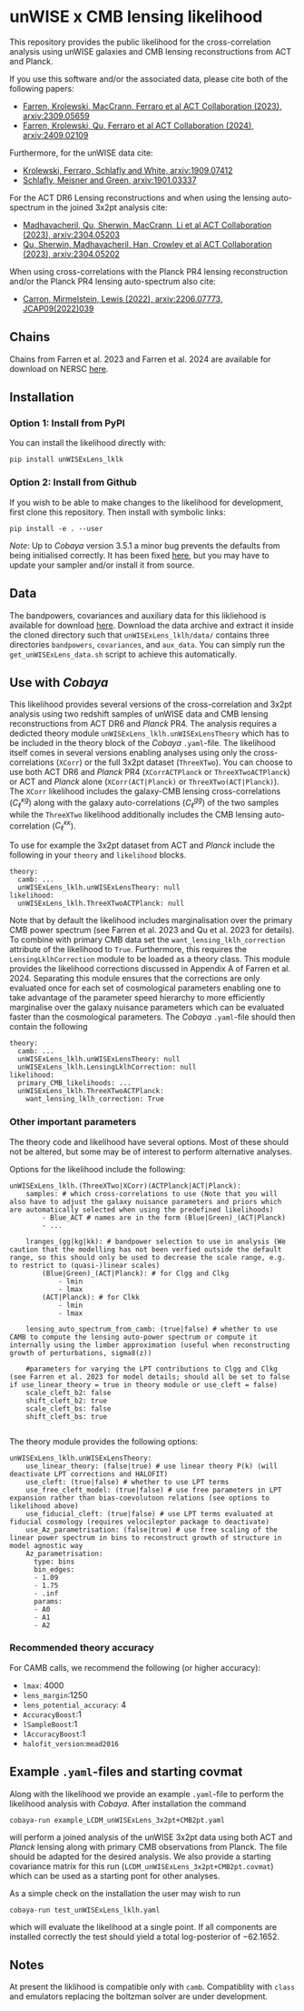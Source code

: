 # unWISE x CMB lensing likelihood

This repository provides the public likelihood for the cross-correlation analysis using unWISE galaxies and CMB lensing reconstructions from ACT and Planck.

If you use this software and/or the associated data, please cite both of the following papers:
- [Farren, Krolewski, MacCrann, Ferraro et al ACT Collaboration (2023), arxiv:2309.05659](https://arxiv.org/abs/2309.05659)
- [Farren, Krolewski, Qu, Ferraro et al ACT Collaboration (2024), arxiv:2409.02109](https://arxiv.org/abs/2409.02109)

Furthermore, for the unWISE data cite:
- [Krolewski, Ferraro, Schlafly and White, arxiv:1909.07412](https://arxiv.org/abs/1909.07412)
- [Schlafly, Meisner and Green, arxiv:1901.03337](https://arxiv.org/abs/1901.03337)

For the ACT DR6 Lensing reconstructions and when using the lensing auto-spectrum in the joined 3x2pt analysis cite:
- [Madhavacheril, Qu, Sherwin, MacCrann, Li et al ACT Collaboration (2023), arxiv:2304.05203](https://arxiv.org/abs/2304.05203)
- [Qu, Sherwin, Madhavacheril, Han, Crowley et al ACT Collaboration (2023), arxiv:2304.05202](https://arxiv.org/abs/2304.05202)

When using cross-correlations with the Planck PR4 lensing reconstruction and/or the Planck PR4 lensing auto-spectrum also cite:
- [Carron, Mirmelstein, Lewis (2022), arxiv:2206.07773, JCAP09(2022)039](https://arxiv.org/abs/2206.07773)


## Chains

Chains from Farren et al. 2023 and Farren et al. 2024 are available for download on NERSC [here](https://portal.nersc.gov/project/act/act_x_unWISE_xcorr+3x2pt/).

## Installation
### Option 1: Install from PyPI
You can install the likelihood directly with:

    pip install unWISExLens_lklk

### Option 2: Install from Github
If you wish to be able to make changes to the likelihood for development, first clone this repository. Then install with symbolic links:

    pip install -e . --user

*Note*: Up to *Cobaya* version 3.5.1 a minor bug prevents the defaults from being initialised correctly. It has been fixed [here](https://github.com/CobayaSampler/cobaya/pull/360), but you may have to update your sampler and/or install it from source.

## Data
The bandpowers, covariances and auxiliary data for this likliehood is available for download [here](https://portal.nersc.gov/project/act/act_x_unWISE_xcorr+3x2pt/data_unWISExLens.tar.gz). Download the data archive and extract it inside the cloned directory such that `unWISExLens_lklh/data/` contains three directories `bandpowers`, `covariances`, and `aux_data`. You can simply run the `get_unWISExLens_data.sh` script to achieve this automatically.

## Use with *Cobaya*

This likelihood provides several versions of the cross-correlation and 3x2pt analysis using two redshift samples of unWISE data and CMB lensing reconstructions from ACT DR6 and *Planck* PR4. The analysis requires a dedicted theory module `unWISExLens_lklh.unWISExLensTheory` which has to be included in the theory block of the *Cobaya* `.yaml`-file. The likelihood itself comes in several versions enabling analyses using only the cross-correlations (`XCorr`) or the full 3x2pt dataset (`ThreeXTwo`). You can choose to use both ACT DR6 and *Planck* PR4 (`XCorrACTPlanck` or `ThreeXTwoACTPlanck`) or ACT and *Planck* alone (`XCorr(ACT|Planck)` or `ThreeXTwo(ACT|Planck)`). The `XCorr` likelihood includes the galaxy-CMB lensing cross-correlations ($C_\ell^{\kappa g}$) along with the galaxy auto-correlations ($C_\ell^{gg}$) of the two samples while the `ThreeXTwo` likelihood additionally includes the CMB lensing auto-correlation ($C_\ell^{\kappa \kappa}$).

To use for example the 3x2pt dataset from ACT and *Planck* include the following in your `theory` and `likelihood` blocks.

```
theory:
  camb: ...
  unWISExLens_lklh.unWISExLensTheory: null
likelihood:
  unWISExLens_lklh.ThreeXTwoACTPlanck: null
```

Note that by default the likelihood includes marginalisation over the primary CMB power spectrum (see Farren et al. 2023 and Qu et al. 2023 for details). To combine with primary CMB data set the `want_lensing_lklh_correction` attribute of the likelihood to `True`. Furthermore, this requires the `LensingLklhCorrection` module to be loaded as a theory class. This module provides the likelihood corrections discussed in Appendix A of Farren et al. 2024. Separating this module ensures that the corrections are only evaluated once for each set of cosmological parameters enabling one to take advantage of the parameter speed hierarchy to more efficiently marginalise over the galaxy nuisance parameters which can be evaluated faster than the cosmological parameters. The *Cobaya* `.yaml`-file should then contain the following

```
theory:
  camb: ...
  unWISExLens_lklh.unWISExLensTheory: null
  unWISExLens_lklh.LensingLklhCorrection: null
likelihood:
  primary_CMB_likelihoods: ...
  unWISExLens_lklh.ThreeXTwoACTPlanck:
    want_lensing_lklh_correction: True
```

### Other important parameters

The theory code and likelihood have several options. Most of these should not be altered, but some may be of interest to perform alternative analyses.

Options for the likelihood include the following:

```
unWISExLens_lklh.(ThreeXTwo|XCorr)(ACTPlanck|ACT|Planck):
    samples: # which cross-correlations to use (Note that you will also have to adjust the galaxy nuisance parameters and priors which are automatically selected when using the predefined likelihoods)
        - Blue_ACT # names are in the form (Blue|Green)_(ACT|Planck)
        - ...

    lranges_(gg|kg|kk): # bandpower selection to use in analysis (We caution that the modelling has not been verfied outside the default range, so this should only be used to decrease the scale range, e.g. to restrict to (quasi-)linear scales)
        (Blue|Green)_(ACT|Planck): # for Clgg and Clkg
            - lmin
            - lmax
        (ACT|Planck): # for Clkk
            - lmin
            - lmax

    lensing_auto_spectrum_from_camb: (true|false) # whether to use CAMB to compute the lensing auto-power spectrum or compute it internally using the limber approximation (useful when reconstructing growth of perturbations, sigma8(z))

    #parameters for varying the LPT contributions to Clgg and Clkg (see Farren et al. 2023 for model details; should all be set to false if use_linear_theory = true in theory module or use_cleft = false)
    scale_cleft_b2: false
    shift_cleft_b2: true
    scale_cleft_bs: false
    shift_cleft_bs: true
    
```
The theory module provides the following options:
```
unWISExLens_lklh.unWISExLensTheory:
    use_linear_theory: (false|true) # use linear theory P(k) (will deactivate LPT corrections and HALOFIT)
    use_cleft: (true|false) # whether to use LPT terms
    use_free_cleft_model: (true|false) # use free parameters in LPT expansion rather than bias-coevolutoon relations (see options to likelihood above)
    use_fiducial_cleft: (true|false) # use LPT terms evaluated at fiducial cosmology (requires velocileptor package to deactivate)
    use_Az_parametrisation: (false|true) # use free scaling of the linear power spectrum in bins to reconstruct growth of structure in model agnostic way
    Az_parametrisation:
      type: bins
      bin_edges:
      - 1.09
      - 1.75
      - .inf
      params:
      - A0
      - A1
      - A2
```

### Recommended theory accuracy

For CAMB calls, we recommend the following (or higher accuracy):
- `lmax`: 4000
- `lens_margin`:1250
- `lens_potential_accuracy`: 4
- `AccuracyBoost`:1
- `lSampleBoost`:1
- `lAccuracyBoost`:1
- `halofit_version`:`mead2016`

## Example `.yaml`-files and starting covmat

Along with the likelihood we provide an example `.yaml`-file to perform the likelihood analysis with *Cobaya*. After installation the command

    cobaya-run example_LCDM_unWISExLens_3x2pt+CMB2pt.yaml

will perform a joined analysis of the unWISE 3x2pt data using both ACT and *Planck* lensing along with primary CMB observations from Planck. The file should be adapted for the desired analysis. We also provide a starting covariance matrix for this run (`LCDM_unWISExLens_3x2pt+CMB2pt.covmat`) which can be used as a starting pont for other analyses.

As a simple check on the installation the user may wish to run

    cobaya-run test_unWISExLens_lklh.yaml

which will evaluate the likelihood at a single point. If all components are installed correctly the test should yield a total log-posterior of $-62.1652$.

## Notes

At present the liklihood is compatible only with `camb`. Compatiblity with `class` and emulators replacing the boltzman solver are under development.

